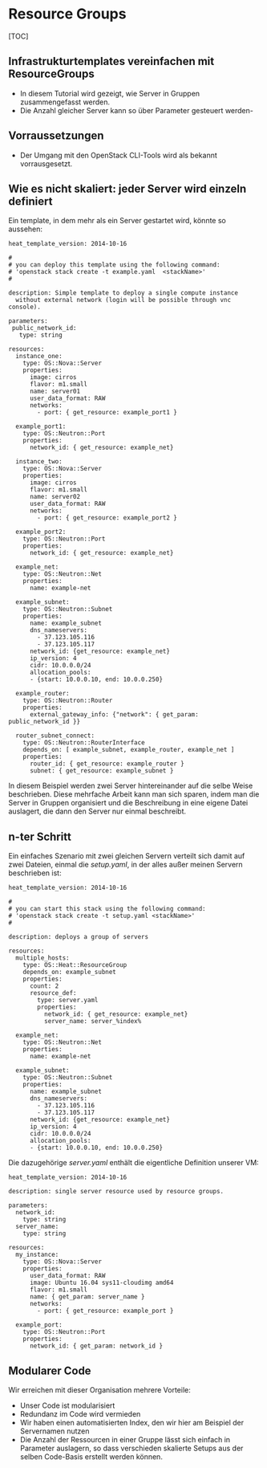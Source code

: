 # Resource Groups 

[TOC]

## Infrastrukturtemplates vereinfachen mit ResourceGroups

* In diesem Tutorial wird gezeigt, wie Server in Gruppen zusammengefasst werden.
* Die Anzahl gleicher Server kann so über Parameter gesteuert werden-

## Vorraussetzungen 

* Der Umgang mit den OpenStack CLI-Tools wird als bekannt vorrausgesetzt.

## Wie es nicht skaliert: jeder Server wird einzeln definiert

Ein template, in dem mehr als ein Server gestartet wird, könnte so aussehen:

```
heat_template_version: 2014-10-16

#
# you can deploy this template using the following command:
# 'openstack stack create -t example.yaml  <stackName>'
#

description: Simple template to deploy a single compute instance
  without external network (login will be possible through vnc console).

parameters:
 public_network_id:
   type: string

resources:
  instance_one:
    type: OS::Nova::Server
    properties:
      image: cirros 
      flavor: m1.small
      name: server01
      user_data_format: RAW
      networks:
        - port: { get_resource: example_port1 }

  example_port1:
    type: OS::Neutron::Port
    properties:
      network_id: { get_resource: example_net}

  instance_two:
    type: OS::Nova::Server
    properties:
      image: cirros 
      flavor: m1.small
      name: server02
      user_data_format: RAW
      networks:
        - port: { get_resource: example_port2 }

  example_port2:
    type: OS::Neutron::Port
    properties:
      network_id: { get_resource: example_net}

  example_net:
    type: OS::Neutron::Net
    properties: 
      name: example-net

  example_subnet:
    type: OS::Neutron::Subnet
    properties:
      name: example_subnet
      dns_nameservers:
        - 37.123.105.116
        - 37.123.105.117
      network_id: {get_resource: example_net}
      ip_version: 4
      cidr: 10.0.0.0/24
      allocation_pools:
      - {start: 10.0.0.10, end: 10.0.0.250}

  example_router:
    type: OS::Neutron::Router
    properties:
      external_gateway_info: {"network": { get_param: public_network_id }}

  router_subnet_connect:
    type: OS::Neutron::RouterInterface
    depends_on: [ example_subnet, example_router, example_net ]
    properties:
      router_id: { get_resource: example_router }
      subnet: { get_resource: example_subnet }

```

In diesem Beispiel werden zwei Server hintereinander auf die selbe Weise beschrieben. Diese mehrfache Arbeit kann man sich sparen, indem man die Server in Gruppen organisiert und die Beschreibung in eine eigene Datei auslagert, die dann den Server nur einmal beschreibt.

## n-ter Schritt 

Ein einfaches Szenario mit zwei gleichen Servern verteilt sich damit auf zwei Dateien, einmal die *setup.yaml*, in der alles außer meinen Servern beschrieben ist:

```
heat_template_version: 2014-10-16 

#
# you can start this stack using the following command:
# 'openstack stack create -t setup.yaml <stackName>'
#

description: deploys a group of servers

resources:
  multiple_hosts:
    type: OS::Heat::ResourceGroup
    depends_on: example_subnet
    properties:
      count: 2 
      resource_def: 
        type: server.yaml
        properties:
          network_id: { get_resource: example_net}
          server_name: server_%index%

  example_net:
    type: OS::Neutron::Net
    properties:
      name: example-net

  example_subnet:
    type: OS::Neutron::Subnet
    properties:
      name: example_subnet
      dns_nameservers:
        - 37.123.105.116
        - 37.123.105.117
      network_id: {get_resource: example_net}
      ip_version: 4
      cidr: 10.0.0.0/24
      allocation_pools:
      - {start: 10.0.0.10, end: 10.0.0.250}
```

Die dazugehörige *server.yaml* enthält die eigentliche Definition unserer VM:

```
heat_template_version: 2014-10-16

description: single server resource used by resource groups.

parameters:
  network_id:
    type: string
  server_name:
    type: string

resources:
  my_instance:
    type: OS::Nova::Server
    properties:
      user_data_format: RAW
      image: Ubuntu 16.04 sys11-cloudimg amd64 
      flavor: m1.small
      name: { get_param: server_name }
      networks:
        - port: { get_resource: example_port }

  example_port:
    type: OS::Neutron::Port
    properties:
      network_id: { get_param: network_id }
```

## Modularer Code

Wir erreichen mit dieser Organisation mehrere Vorteile:

* Unser Code ist modularisiert
* Redundanz im Code wird vermieden
* Wir haben einen automatisierten Index, den wir hier am Beispiel der Servernamen nutzen
* Die Anzahl der Ressourcen in einer Gruppe lässt sich einfach in Parameter auslagern, so dass verschieden skalierte Setups aus der selben Code-Basis erstellt werden können.

 


